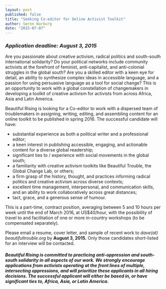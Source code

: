 ```yaml
---
layout: post
published: false
title: "Seeking Co-editor for Online Activist Toolkit"
author: Søren Warburg
date: "2015-07-07"
---
```


### _Application deadline: August 3, 2015_

Are you passionate about creative activism, radical politics and south-south international solidarity? Do your political networks include community activists at the forefront of feminist, anti-capitalist, and anti-colonial struggles in the global south? Are you a skilled editor with a keen eye for detail, an ability to synthesize complex ideas in accessible language, and a passion for using persuasive language as a tool for social change? This is an opportunity to work with a global constellation of changemakers in developing a toolkit of creative activism for activists from across Africa, Asia and Latin America.

Beautiful Rising is looking for a Co-editor to work with a dispersed team of troublemakers in assigning, writing, editing, and assembling content for an online toolkit to be published in spring 2016. The successful candidate will have:

- substantial experience as both a political writer and a professional editor;
- a keen interest in publishing accessible, engaging, and actionable content for a diverse global readership;
- significant ties to / experience with social movements in the global south;
- a familiarity with creative activism toolkits like Beautiful Trouble, the Global Change Lab, or others;
- a firm grasp of the history, thought, and practices informing radical politics and creative activism across diverse contexts;
- excellent time management, interpersonal, and communication skills, and an ability to work collaboratively across great distances;
- tact, grace, and a generous sense of humour.

This is a part-time, contract position, averaging between 5 and 10 hours per week until the end of March 2016, at US$40/hour, with the possibility of travel to and facilitation of one or more in-country workshops (to be compensated separately).

Please email a resume, cover letter, and sample of recent work to _dave(at) beautifultrouble.org_ by **August 3, 2015.** Only those candidates short-listed for an interview will be contacted.

#### _Beautiful Rising is committed to practicing anti-oppression and south-south solidarity in all aspects of our work. We strongly encourage applications from activists operating at the front lines of multiple, intersecting oppressions, and will prioritize these applicants in all hiring decisions. The successful applicant will either be based in, or have significant ties to, Africa, Asia, or Latin America._



